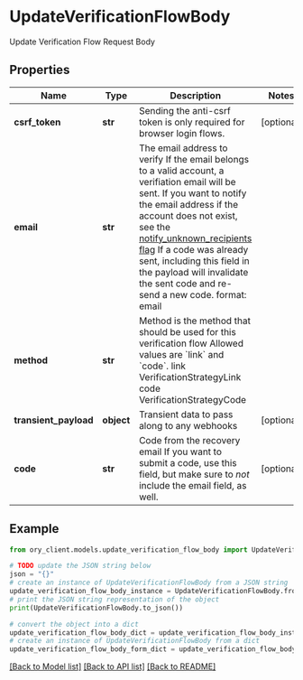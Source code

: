 # UpdateVerificationFlowBody

Update Verification Flow Request Body

## Properties

Name | Type | Description | Notes
------------ | ------------- | ------------- | -------------
**csrf_token** | **str** | Sending the anti-csrf token is only required for browser login flows. | [optional] 
**email** | **str** | The email address to verify  If the email belongs to a valid account, a verifiation email will be sent.  If you want to notify the email address if the account does not exist, see the [notify_unknown_recipients flag](https://www.ory.sh/docs/kratos/self-service/flows/verify-email-account-activation#attempted-verification-notifications)  If a code was already sent, including this field in the payload will invalidate the sent code and re-send a new code.  format: email | 
**method** | **str** | Method is the method that should be used for this verification flow  Allowed values are &#x60;link&#x60; and &#x60;code&#x60;. link VerificationStrategyLink code VerificationStrategyCode | 
**transient_payload** | **object** | Transient data to pass along to any webhooks | [optional] 
**code** | **str** | Code from the recovery email  If you want to submit a code, use this field, but make sure to _not_ include the email field, as well. | [optional] 

## Example

```python
from ory_client.models.update_verification_flow_body import UpdateVerificationFlowBody

# TODO update the JSON string below
json = "{}"
# create an instance of UpdateVerificationFlowBody from a JSON string
update_verification_flow_body_instance = UpdateVerificationFlowBody.from_json(json)
# print the JSON string representation of the object
print(UpdateVerificationFlowBody.to_json())

# convert the object into a dict
update_verification_flow_body_dict = update_verification_flow_body_instance.to_dict()
# create an instance of UpdateVerificationFlowBody from a dict
update_verification_flow_body_form_dict = update_verification_flow_body.from_dict(update_verification_flow_body_dict)
```
[[Back to Model list]](../README.md#documentation-for-models) [[Back to API list]](../README.md#documentation-for-api-endpoints) [[Back to README]](../README.md)


